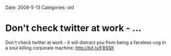 Date: 2009-5-13
Categories: old

# Don't check twitter at work - ...

Don't check twitter at work - it will distract you from being a faceless cog in a soul killing corporate machine:  <a href="http://bit.ly/F8SSK" rel="nofollow">http://bit.ly/F8SSK</a>
